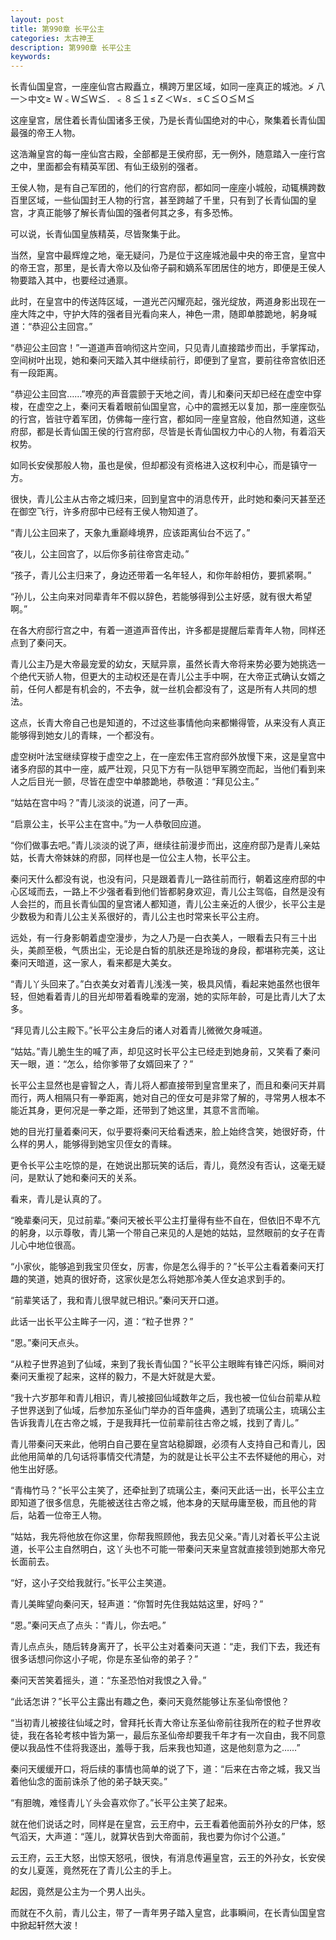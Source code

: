 ```yaml
---
layout: post
title: 第990章 长平公主
categories: 太古神王
description: 第990章 长平公主
keywords:
---
```


长青仙国皇宫，一座座仙宫古殿矗立，横跨万里区域，如同一座真正的城池。≯ 八一＞中文≥  Ｗ﹤Ｗ≦Ｗ≦．﹤８≦１≤Ｚ＜Ｗ≤．≤Ｃ≦Ｏ≦Ｍ≦

这座皇宫，居住着长青仙国诸多王侯，乃是长青仙国绝对的中心，聚集着长青仙国最强的帝王人物。

这浩瀚皇宫的每一座仙宫古殿，全部都是王侯府邸，无一例外，随意踏入一座行宫之中，里面都会有精英军团、有仙王级别的强者。

王侯人物，是有自己军团的，他们的行宫府邸，都如同一座座小城般，动辄横跨数百里区域，一些仙国封王人物的行宫，甚至跨越了千里，只有到了长青仙国的皇宫，才真正能够了解长青仙国的强者何其之多，有多恐怖。

可以说，长青仙国皇族精英，尽皆聚集于此。

当然，皇宫中最辉煌之地，毫无疑问，乃是位于这座城池最中央的帝王宫，皇宫中的帝王宫，那里，是长青大帝以及仙帝子嗣和嫡系军团居住的地方，即便是王侯人物要踏入其中，也要经过通禀。

此时，在皇宫中的传送阵区域，一道光芒闪耀亮起，强光绽放，两道身影出现在一座大阵之中，守护大阵的强者目光看向来人，神色一肃，随即单膝跪地，躬身喊道：“恭迎公主回宫。”

“恭迎公主回宫！”一道道声音响彻这片空间，只见青儿直接踏步而出，手掌挥动，空间树叶出现，她和秦问天踏入其中继续前行，即便到了皇宫，要前往帝宫依旧还有一段距离。

“恭迎公主回宫……”嘹亮的声音震颤于天地之间，青儿和秦问天却已经在虚空中穿梭，在虚空之上，秦问天看着眼前仙国皇宫，心中的震撼无以复加，那一座座恢弘的行宫，皆驻守着军团，仿佛每一座行宫，都如同一座皇宫般，他自然知道，这些府邸，都是长青仙国王侯的行宫府邸，尽皆是长青仙国权力中心的人物，有着滔天权势。

如同长安侯那般人物，虽也是侯，但却都没有资格进入这权利中心，而是镇守一方。

很快，青儿公主从古帝之城归来，回到皇宫中的消息传开，此时她和秦问天甚至还在御空飞行，许多府邸中已经有王侯人物知道了。

“青儿公主回来了，天象九重巅峰境界，应该距离仙台不远了。”

“夜儿，公主回宫了，以后你多前往帝宫走动。”

“孩子，青儿公主归来了，身边还带着一名年轻人，和你年龄相仿，要抓紧啊。”

“孙儿，公主向来对同辈青年不假以辞色，若能够得到公主好感，就有很大希望啊。”

在各大府邸行宫之中，有着一道道声音传出，许多都是提醒后辈青年人物，同样还点到了秦问天。

青儿公主乃是大帝最宠爱的幼女，天赋异禀，虽然长青大帝将来势必要为她挑选一个绝代天骄人物，但更大的主动权还是在青儿公主手中啊，在大帝正式确认女婿之前，任何人都是有机会的，不去争，就一丝机会都没有了，这是所有人共同的想法。

这点，长青大帝自己也是知道的，不过这些事情他向来都懒得管，从来没有人真正能够得到她女儿的青睐，一个都没有。

虚空树叶法宝继续穿梭于虚空之上，在一座宏伟王宫府邸外放慢下来，这是皇宫中诸多府邸的其中一座，威严壮观，只见下方有一队铠甲军腾空而起，当他们看到来人之后目光一颤，尽皆在虚空中单膝跪地，恭敬道：“拜见公主。”

“姑姑在宫中吗？”青儿淡淡的说道，问了一声。

“启禀公主，长平公主在宫中。”为一人恭敬回应道。

“你们做事去吧。”青儿淡淡的说了声，继续往前漫步而出，这座府邸乃是青儿亲姑姑，长青大帝妹妹的府邸，同样也是一位公主人物，长平公主。

秦问天什么都没有说，也没有问，只是跟着青儿一路往前而行，朝着这座府邸的中心区域而去，一路上不少强者看到他们皆都躬身欢迎，青儿公主驾临，自然是没有人会拦的，而且长青仙国的皇宫诸人都知道，青儿公主亲近的人很少，长平公主是少数极为和青儿公主关系很好的，青儿公主也时常来长平公主府。

远处，有一行身影朝着虚空漫步，为之人乃是一白衣美人，一眼看去只有三十出头，美颜至极，气质出尘，无论是白皙的肌肤还是玲珑的身段，都堪称完美，这让秦问天暗道，这一家人，看来都是大美女。

“青儿丫头回来了。”白衣美女对着青儿浅浅一笑，极具风情，看起来她虽然也很年轻，但她看着青儿的目光却带着看晚辈的宠溺，她的实际年龄，可是比青儿大了太多。

“拜见青儿公主殿下。”长平公主身后的诸人对着青儿微微欠身喊道。

“姑姑。”青儿脆生生的喊了声，却见这时长平公主已经走到她身前，又笑看了秦问天一眼，道：“怎么，给你爹带了女婿回来了？”

长平公主显然也是睿智之人，青儿将人都直接带到皇宫里来了，而且和秦问天并肩而行，两人相隔只有一拳距离，她对自己的侄女可是非常了解的，寻常男人根本不能近其身，更何况是一拳之距，还带到了她这里，其意不言而喻。

她的目光打量着秦问天，似乎要将秦问天给看透来，脸上始终含笑，她很好奇，什么样的男人，能够得到她宝贝侄女的青睐。

更令长平公主吃惊的是，在她说出那玩笑的话后，青儿，竟然没有否认，这毫无疑问，是默认了她和秦问天的关系。

看来，青儿是认真的了。

“晚辈秦问天，见过前辈。”秦问天被长平公主打量得有些不自在，但依旧不卑不亢的躬身，以示尊敬，青儿第一个带自己来见的人是她的姑姑，显然眼前的女子在青儿心中地位很高。

“小家伙，能够追到我宝贝侄女，厉害，你是怎么得手的？”长平公主看着秦问天打趣的笑道，她真的很好奇，这家伙是怎么将她那冷美人侄女追求到手的。

“前辈笑话了，我和青儿很早就已相识。”秦问天开口道。

此话一出长平公主眸子一闪，道：“粒子世界？”

“恩。”秦问天点头。

“从粒子世界追到了仙域，来到了我长青仙国？”长平公主眼眸有锋芒闪烁，瞬间对秦问天重视了起来，这样的毅力，不是大奸就是大爱。

“我十六岁那年和青儿相识，青儿被接回仙域数年之后，我也被一位仙台前辈从粒子世界送到了仙域，后参加东圣仙门举办的百年盛典，遇到了琉璃公主，琉璃公主告诉我青儿在古帝之城，于是我拜托一位前辈前往古帝之城，找到了青儿。”

青儿带秦问天来此，他明白自己要在皇宫站稳脚跟，必须有人支持自己和青儿，因此他用简单的几句话将事情交代清楚，为的就是让长平公主不去怀疑他的用心，对他生出好感。

“青梅竹马？”长平公主笑了，还牵扯到了琉璃公主，秦问天此话一出，长平公主立即知道了很多信息，先能被送往古帝之城，他本身的天赋毋庸至极，而且他的背后，站着一位帝王人物。

“姑姑，我先将他放在你这里，你帮我照顾他，我去见父亲。”青儿对着长平公主说道，长平公主自然明白，这丫头也不可能一带秦问天来皇宫就直接领到她那大帝兄长面前去。

“好，这小子交给我就行。”长平公主笑道。

青儿美眸望向秦问天，轻声道：“你暂时先住我姑姑这里，好吗？”

“恩。”秦问天点了点头：“青儿，你去吧。”

青儿点点头，随后转身离开了，长平公主对着秦问天道：“走，我们下去，我还有很多话想问你这小子呢，你是东圣仙帝的弟子？”

秦问天苦笑着摇头，道：“东圣恐怕对我恨之入骨。”

“此话怎讲？”长平公主露出有趣之色，秦问天竟然能够让东圣仙帝恨他？

“当初青儿被接往仙域之时，曾拜托长青大帝让东圣仙帝前往我所在的粒子世界收徒，我在各轮考核中皆为第一，最后东圣仙帝却要我千年才有一次自由，我不同意便以我品性不佳将我逐出，羞辱于我，后来我也知道，这是他刻意为之……”

秦问天缓缓开口，将后续的事情也简单的说了下，道：“后来在古帝之城，我又当着他仙念的面前诛杀了他的弟子缺天奕。”

“有胆魄，难怪青儿丫头会喜欢你了。”长平公主笑了起来。

就在他们说话之时，同样是在皇宫，云王府中，云王看着他面前外孙女的尸体，怒气滔天，大声道：“莲儿，就算状告到大帝面前，我也要为你讨个公道。”

云王府，云王大怒，出惊天怒吼，很快，有消息传遍皇宫，云王的外孙女，长安侯的女儿夏莲，竟然死在了青儿公主的手上。

起因，竟然是公主为一个男人出头。

而就在不久前，青儿公主，带了一青年男子踏入皇宫，此事瞬间，在长青仙国皇宫中掀起轩然大波！

